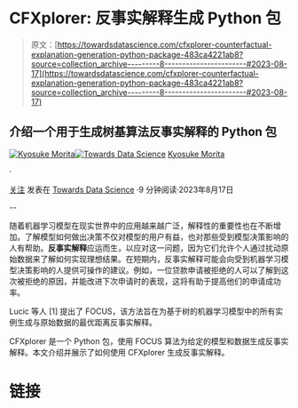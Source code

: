 # CFXplorer: 反事实解释生成 Python 包

> 原文：[https://towardsdatascience.com/cfxplorer-counterfactual-explanation-generation-python-package-483ca4221ab8?source=collection_archive---------8-----------------------#2023-08-17](https://towardsdatascience.com/cfxplorer-counterfactual-explanation-generation-python-package-483ca4221ab8?source=collection_archive---------8-----------------------#2023-08-17)

## 介绍一个用于生成树基算法反事实解释的 Python 包

[](https://medium.com/@kyosuke1029?source=post_page-----483ca4221ab8--------------------------------)[![Kyosuke Morita](../Images/05b868cd1e4629fe56a09bd6cf3553be.png)](https://medium.com/@kyosuke1029?source=post_page-----483ca4221ab8--------------------------------)[](https://towardsdatascience.com/?source=post_page-----483ca4221ab8--------------------------------)[![Towards Data Science](../Images/a6ff2676ffcc0c7aad8aaf1d79379785.png)](https://towardsdatascience.com/?source=post_page-----483ca4221ab8--------------------------------) [Kyosuke Morita](https://medium.com/@kyosuke1029?source=post_page-----483ca4221ab8--------------------------------)

·

[关注](https://medium.com/m/signin?actionUrl=https%3A%2F%2Fmedium.com%2F_%2Fsubscribe%2Fuser%2Fe98eeeb527fd&operation=register&redirect=https%3A%2F%2Ftowardsdatascience.com%2Fcfxplorer-counterfactual-explanation-generation-python-package-483ca4221ab8&user=Kyosuke+Morita&userId=e98eeeb527fd&source=post_page-e98eeeb527fd----483ca4221ab8---------------------post_header-----------) 发表在 [Towards Data Science](https://towardsdatascience.com/?source=post_page-----483ca4221ab8--------------------------------) ·9 分钟阅读·2023年8月17日[](https://medium.com/m/signin?actionUrl=https%3A%2F%2Fmedium.com%2F_%2Fvote%2Ftowards-data-science%2F483ca4221ab8&operation=register&redirect=https%3A%2F%2Ftowardsdatascience.com%2Fcfxplorer-counterfactual-explanation-generation-python-package-483ca4221ab8&user=Kyosuke+Morita&userId=e98eeeb527fd&source=-----483ca4221ab8---------------------clap_footer-----------)

--

[](https://medium.com/m/signin?actionUrl=https%3A%2F%2Fmedium.com%2F_%2Fbookmark%2Fp%2F483ca4221ab8&operation=register&redirect=https%3A%2F%2Ftowardsdatascience.com%2Fcfxplorer-counterfactual-explanation-generation-python-package-483ca4221ab8&source=-----483ca4221ab8---------------------bookmark_footer-----------)

随着机器学习模型在现实世界中的应用越来越广泛，解释性的重要性也在不断增加。了解模型如何做出决策不仅对模型的用户有益，也对那些受到模型决策影响的人有帮助。**反事实解释**应运而生，以应对这一问题，因为它们允许个人通过扰动原始数据来了解如何实现理想结果。在短期内，反事实解释可能会向受到机器学习模型决策影响的人提供可操作的建议。例如，一位贷款申请被拒绝的人可以了解到这次被拒绝的原因，并能改进下次申请时的表现，这将有助于提高他们的申请成功率。

Lucic 等人 [1] 提出了 FOCUS，该方法旨在为基于树的机器学习模型中的所有实例生成与原始数据的最优距离反事实解释。

CFXplorer 是一个 Python 包，使用 FOCUS 算法为给定的模型和数据生成反事实解释。本文介绍并展示了如何使用 CFXplorer 生成反事实解释。

# 链接
